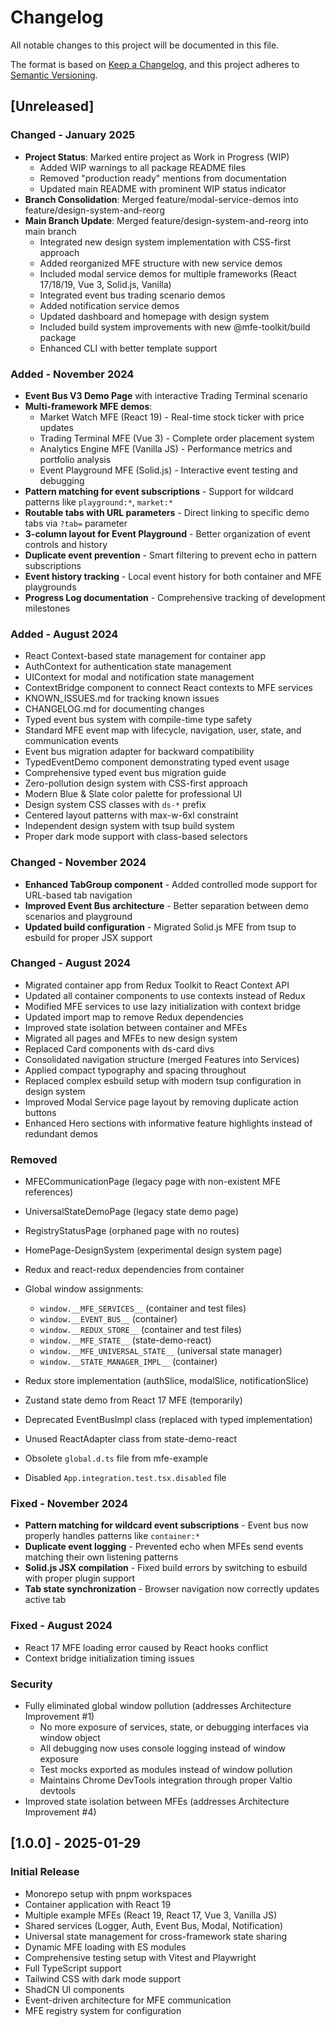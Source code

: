 # Changelog

All notable changes to this project will be documented in this file.

The format is based on [Keep a Changelog](https://keepachangelog.com/en/1.0.0/),
and this project adheres to [Semantic Versioning](https://semver.org/spec/v2.0.0.html).

## [Unreleased]

### Changed - January 2025

- **Project Status**: Marked entire project as Work in Progress (WIP)
  - Added WIP warnings to all package README files
  - Removed "production ready" mentions from documentation
  - Updated main README with prominent WIP status indicator
- **Branch Consolidation**: Merged feature/modal-service-demos into feature/design-system-and-reorg
- **Main Branch Update**: Merged feature/design-system-and-reorg into main branch
  - Integrated new design system implementation with CSS-first approach
  - Added reorganized MFE structure with new service demos
  - Included modal service demos for multiple frameworks (React 17/18/19, Vue 3, Solid.js, Vanilla)
  - Integrated event bus trading scenario demos
  - Added notification service demos
  - Updated dashboard and homepage with design system
  - Included build system improvements with new @mfe-toolkit/build package
  - Enhanced CLI with better template support

### Added - November 2024

- **Event Bus V3 Demo Page** with interactive Trading Terminal scenario
- **Multi-framework MFE demos**:
  - Market Watch MFE (React 19) - Real-time stock ticker with price updates
  - Trading Terminal MFE (Vue 3) - Complete order placement system
  - Analytics Engine MFE (Vanilla JS) - Performance metrics and portfolio analysis
  - Event Playground MFE (Solid.js) - Interactive event testing and debugging
- **Pattern matching for event subscriptions** - Support for wildcard patterns like `playground:*`, `market:*`
- **Routable tabs with URL parameters** - Direct linking to specific demo tabs via `?tab=` parameter
- **3-column layout for Event Playground** - Better organization of event controls and history
- **Duplicate event prevention** - Smart filtering to prevent echo in pattern subscriptions
- **Event history tracking** - Local event history for both container and MFE playgrounds
- **Progress Log documentation** - Comprehensive tracking of development milestones

### Added - August 2024

- React Context-based state management for container app
- AuthContext for authentication state management
- UIContext for modal and notification state management
- ContextBridge component to connect React contexts to MFE services
- KNOWN_ISSUES.md for tracking known issues
- CHANGELOG.md for documenting changes
- Typed event bus system with compile-time type safety
- Standard MFE event map with lifecycle, navigation, user, state, and communication events
- Event bus migration adapter for backward compatibility
- TypedEventDemo component demonstrating typed event usage
- Comprehensive typed event bus migration guide
- Zero-pollution design system with CSS-first approach
- Modern Blue & Slate color palette for professional UI
- Design system CSS classes with `ds-*` prefix
- Centered layout patterns with max-w-6xl constraint
- Independent design system with tsup build system
- Proper dark mode support with class-based selectors

### Changed - November 2024

- **Enhanced TabGroup component** - Added controlled mode support for URL-based tab navigation
- **Improved Event Bus architecture** - Better separation between demo scenarios and playground
- **Updated build configuration** - Migrated Solid.js MFE from tsup to esbuild for proper JSX support

### Changed - August 2024

- Migrated container app from Redux Toolkit to React Context API
- Updated all container components to use contexts instead of Redux
- Modified MFE services to use lazy initialization with context bridge
- Updated import map to remove Redux dependencies
- Improved state isolation between container and MFEs
- Migrated all pages and MFEs to new design system
- Replaced Card components with ds-card divs
- Consolidated navigation structure (merged Features into Services)
- Applied compact typography and spacing throughout
- Replaced complex esbuild setup with modern tsup configuration in design system
- Improved Modal Service page layout by removing duplicate action buttons
- Enhanced Hero sections with informative feature highlights instead of redundant demos

### Removed

- MFECommunicationPage (legacy page with non-existent MFE references)
- UniversalStateDemoPage (legacy state demo page)
- RegistryStatusPage (orphaned page with no routes)
- HomePage-DesignSystem (experimental design system page)

- Redux and react-redux dependencies from container
- Global window assignments:
  - `window.__MFE_SERVICES__` (container and test files)
  - `window.__EVENT_BUS__` (container)
  - `window.__REDUX_STORE__` (container and test files)
  - `window.__MFE_STATE__` (state-demo-react)
  - `window.__MFE_UNIVERSAL_STATE__` (universal state manager)
  - `window.__STATE_MANAGER_IMPL__` (container)
- Redux store implementation (authSlice, modalSlice, notificationSlice)
- Zustand state demo from React 17 MFE (temporarily)
- Deprecated EventBusImpl class (replaced with typed implementation)
- Unused ReactAdapter class from state-demo-react
- Obsolete `global.d.ts` file from mfe-example
- Disabled `App.integration.test.tsx.disabled` file

### Fixed - November 2024

- **Pattern matching for wildcard event subscriptions** - Event bus now properly handles patterns like `container:*`
- **Duplicate event logging** - Prevented echo when MFEs send events matching their own listening patterns
- **Solid.js JSX compilation** - Fixed build errors by switching to esbuild with proper plugin support
- **Tab state synchronization** - Browser navigation now correctly updates active tab

### Fixed - August 2024

- React 17 MFE loading error caused by React hooks conflict
- Context bridge initialization timing issues

### Security

- Fully eliminated global window pollution (addresses Architecture Improvement #1)
  - No more exposure of services, state, or debugging interfaces via window object
  - All debugging now uses console logging instead of window exposure
  - Test mocks exported as modules instead of window pollution
  - Maintains Chrome DevTools integration through proper Valtio devtools
- Improved state isolation between MFEs (addresses Architecture Improvement #4)

## [1.0.0] - 2025-01-29

### Initial Release

- Monorepo setup with pnpm workspaces
- Container application with React 19
- Multiple example MFEs (React 19, React 17, Vue 3, Vanilla JS)
- Shared services (Logger, Auth, Event Bus, Modal, Notification)
- Universal state management for cross-framework state sharing
- Dynamic MFE loading with ES modules
- Comprehensive testing setup with Vitest and Playwright
- Full TypeScript support
- Tailwind CSS with dark mode support
- ShadCN UI components
- Event-driven architecture for MFE communication
- MFE registry system for configuration
